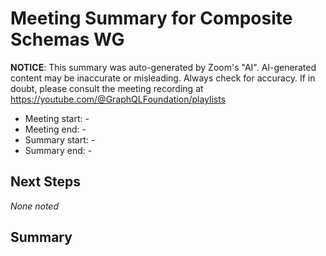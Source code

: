# Meeting Summary for Composite Schemas WG

**NOTICE**: This summary was auto-generated by Zoom's "AI". AI-generated
content may be inaccurate or misleading. Always check for accuracy. If in
doubt, please consult the meeting recording at
https://youtube.com/@GraphQLFoundation/playlists

- Meeting start: -
- Meeting end: -
- Summary start: -
- Summary end: -

## Next Steps

_None noted_

## Summary
